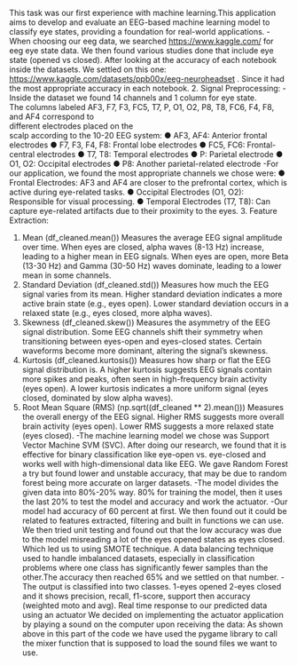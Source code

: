 This task was our first experience with machine learning.This application aims to develop and evaluate an EEG-based 
machine learning model to classify eye states, providing a foundation for real-world applications. -When choosing our eeg data, we searched 
https://www.kaggle.com/ for eeg eye state data. We then found 
various studies done that include eye state (opened vs closed). After 
looking at the accuracy of each notebook inside the datasets. We 
settled on this one: 
https://www.kaggle.com/datasets/ppb00x/eeg-neuroheadset . 
Since it had the most appropriate accuracy in each notebook. 
2. Signal Preprocessing: -Inside the dataset we found 14 channels and 1 column for eye 
state.  
The columns labeled AF3, F7, F3, 
FC5, T7, P, O1, O2, P8, T8, FC6, 
F4, F8, and AF4 correspond to  
different electrodes placed on the  
scalp according to the 10-20 EEG 
system: 
● AF3, AF4: Anterior frontal electrodes 
● F7, F3, F4, F8: Frontal lobe electrodes 
● FC5, FC6: Frontal-central electrodes 
● T7, T8: Temporal electrodes 
● P: Parietal electrode 
● O1, O2: Occipital electrodes 
● P8: Another parietal-related electrode -For our application, we found the most appropriate channels we 
chose were: 
● Frontal Electrodes: AF3 and AF4 are closer to the prefrontal 
cortex, which is active during eye-related tasks. 
● Occipital Electrodes (O1, O2): Responsible for visual 
processing. 
● Temporal Electrodes (T7, T8): Can capture eye-related artifacts 
due to their proximity to the eyes. 
3. Feature Extraction: 
1. Mean (df_cleaned.mean()) 
Measures the average EEG signal amplitude over time. 
When eyes are closed, alpha waves (8-13 Hz) increase, leading to a 
higher mean in EEG signals. 
When eyes are open, more Beta (13-30 Hz) and Gamma (30-50 Hz) 
waves dominate, leading to a lower mean in some channels. 
2. Standard Deviation (df_cleaned.std()) 
Measures how much the EEG signal varies from its mean. 
Higher standard deviation indicates a more active brain state (e.g., 
eyes open). Lower standard deviation occurs in a relaxed state (e.g., 
eyes closed, more alpha waves). 
3. Skewness (df_cleaned.skew()) 
Measures the asymmetry of the EEG signal distribution. Some EEG 
channels shift their symmetry when transitioning between eyes-open 
and eyes-closed states. Certain waveforms become more dominant, 
altering the signal’s skewness. 
4. Kurtosis (df_cleaned.kurtosis()) 
Measures how sharp or flat the EEG signal distribution is. A higher 
kurtosis suggests EEG signals contain more spikes and peaks, often 
seen in high-frequency brain activity (eyes open). A lower kurtosis 
indicates a more uniform signal (eyes closed, dominated by slow 
alpha waves). 
5. Root Mean Square (RMS) (np.sqrt((df_cleaned ** 2).mean())) 
Measures the overall energy of the EEG signal. Higher RMS 
suggests more overall brain activity (eyes open). Lower RMS 
suggests a more relaxed state (eyes closed).
-The machine learning model we chose was Support Vector 
Machine SVM (SVC). After doing our research, we found that it is 
effective for binary classification like eye-open vs. eye-closed and 
works well with high-dimensional data like EEG. We gave Random 
Forest a try but found lower and unstable accuracy, that may be due 
to random forest being more accurate on larger datasets.
-The model divides the given data into 80%-20% way. 80% for 
training the model, then it uses the last 20% to test the model and 
accuracy and work the actuator. -Our model had accuracy of 60 percent at first. We then found out it 
could be related to features extracted, filtering and built in functions 
we can use. We then tried unit testing and found out that the low 
accuracy was due to the model misreading a lot of the eyes opened 
states as eyes closed. Which led us to using SMOTE technique. A 
data balancing technique used to handle imbalanced datasets, 
especially in classification problems where one class has 
significantly fewer samples than the other.The accuracy then 
reached 65% and we settled on that number. -The output is classified into two classes. 1-eyes opened 2-eyes 
closed and it shows precision, recall, f1-score, support then accuracy 
(weighted moto and avg).
Real time response to our predicted data using an actuator 
We decided on implementing the actuator application by playing a 
sound on the computer upon receiving the data: 
As shown above in this part of the code we have used the pygame 
library to call the mixer function that is supposed to load the sound 
files we want to use.

